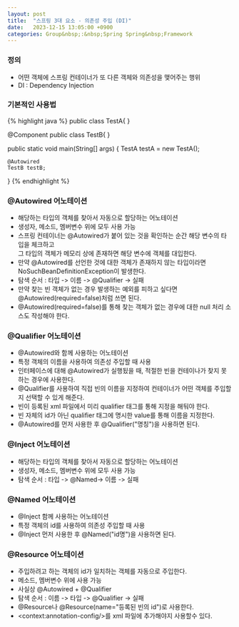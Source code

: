 ```yaml
---
layout: post
title:  "스프링 3대 요소 - 의존성 주입 (DI)"
date:   2023-12-15 13:05:00 +0900
categories: Group&nbsp;:&nbsp;Spring Spring&nbsp;Framework
---
```


### 정의

- 어떤 객체에 스프링 컨테이너가 또 다른 객체와 의존성을 맺어주는 행위
- DI : Dependency Injection

### 기본적인 사용법

{% highlight java %}
public class TestA{ }

@Component
public class TestB{ }

public static void main(String[] args) {
    TestA testA = new TestA();

    @Autowired
    TestB testB;
}
{% endhighlight %}

### @Autowired 어노테이션

- 해당하는 타입의 객체를 찾아서 자동으로 할당하는 어노테이션
- 생성자, 메소드, 멤버변수 위에 모두 사용 가능
- 스프링 컨테이너는 @Autowired가 붙어 있는 것을 확인하는 순간 해당 변수의 타입을 체크하고  
그 타입의 객체가 메모리 상에 존재하면 해당 변수에 객체를 대입한다.
- 만약 @Autowired를 선언한 것에 대한 객체가 존재하지 않는 타입이라면 NoSuchBeanDefinitionException이 발생한다.
- 탐색 순서 : 타입 -> 이름 -> @Qualifier -> 실패
- 만약 찾는 빈 객체가 없는 경우 발생하는 예외를 피하고 싶다면 @Autowired(required=false)처럼 쓰면 된다.
- @Autowired(required=false)를 통해 찾는 객체가 없는 경우에 대한 null 처리 소스도 작성해야 한다.

### @Qualifier 어노테이션

- @Autowired와 함께 사용하는 어노테이션
- 특정 객체의 이름을 사용하여 의존성 주입할 때 사용
- 인터페이스에 대해 @Autowired가 실행됬을 때, 적절한 빈을 컨테이나가 찾지 못하는 경우에 사용한다.
- @Qualifier를 사용하여 직접 빈의 이름을 지정하여 컨테이너가 어떤 객체를 주입할지 선택할 수 있게 해준다.
- 빈이 등록된 xml 파일에서 미리 qualifier 태그를 통해 지정을 해둬야 한다.
- 빈 자체의 id가 아닌 qualifier 태그에 명시한 value를 통해 이름을 지정한다.
- @Autowired를 먼저 사용한 후 @Qualifier("명칭")을 사용하면 된다.

### @Inject 어노테이션

- 해당하는 타입의 객체를 찾아서 자동으로 할당하는 어노테이션
- 생성자, 메소드, 멤버변수 위에 모두 사용 가능
- 탐색 순서 : 타입 -> @Named-> 이름 -> 실패

### @Named 어노테이션

- @Inject 함께 사용하는 어노테이션
- 특정 객체의 id를 사용하여 의존성 주입할 때 사용
- @Inject 먼저 사용한 후 @Named("id명")을 사용하면 된다.

### @Resource 어노테이션

- 주입하려고 하는 객체의 id가 일치하는 객체를 자동으로 주입한다.
- 메소드, 멤버변수 위에 사용 가능
- 사실상 @Autowired + @Qualifier
- 탐색 순서 : 이름 -> 타입 -> @Qualifier -> 실패
- @Resource나 @Resource(name="등록된 빈의 id")로 사용한다.
- &lt;context:annotation-config/>를 xml 파일에 추가해야지 사용할수 있다.